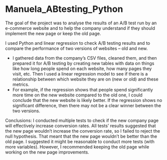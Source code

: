 # Manuela_ABtesting_Python

The goal of the project was to analyse the results of an A/B test run by an e-commerce website 
and to help the company understand if they should implement the new page or keep the old page. 

I used Python and  linear regression to check A/B testing results and to compare the performance of two versions of websites – old and new. 
-	I gathered data from the company’s CSV files, cleaned them, and then prepared it for A/B testing by creating new tables
    with data on things like how long people spend on each website, how many pages they visit, etc. 
	Then I used a linear regression model to see if there is a relationship between which website they are on (new or old) 
	and these metrics.
-	For example, if the regression shows that people spend significantly more time on the new website compared to the old one,
    I could conclude that the new website is likely better. If the regression shows no significant difference, 
	then there may not be a clear winner between the two versions. 

 
Conclusions: I conducted multiple tests to check if the new company page will effectively increase conversion rates. 
All tests’ results suggested that the new page wouldn’t increase the conversion rate, so I failed to reject the null hypothesis.
That meant that the new page wouldn’t be better than the old page. 
I suggested it might be reasonable to conduct more tests (with more variables). 
However, I recommended keeping the old page while working on the new page improvements.
